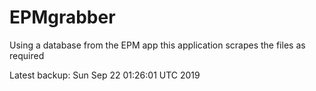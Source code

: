 # EPMgrabber
Using a database from the EPM app this application scrapes the files as required


Latest backup: Sun Sep 22 01:26:01 UTC 2019
